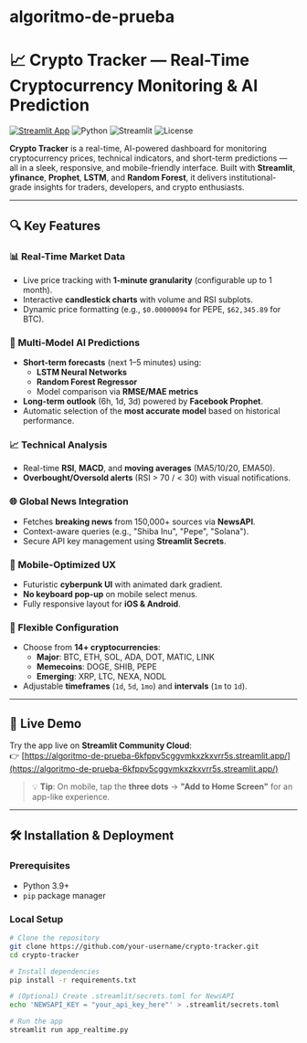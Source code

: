 # algoritmo-de-prueba
# 📈 Crypto Tracker — Real-Time Cryptocurrency Monitoring & AI Prediction

[![Streamlit App](https://static.streamlit.io/badges/streamlit_badge_black_white.svg)](https://algoritmo-de-prueba-6kfppv5cggvmkxzkxvrr5s.streamlit.app/)
![Python](https://img.shields.io/badge/Python-3.9%2B-blue?logo=python)
![Streamlit](https://img.shields.io/badge/Streamlit-1.32+-teal?logo=streamlit)
![License](https://img.shields.io/badge/License-MIT-green)

**Crypto Tracker** is a real-time, AI-powered dashboard for monitoring cryptocurrency prices, technical indicators, and short-term predictions — all in a sleek, responsive, and mobile-friendly interface. Built with **Streamlit**, **yfinance**, **Prophet**, **LSTM**, and **Random Forest**, it delivers institutional-grade insights for traders, developers, and crypto enthusiasts.

---

## 🔍 Key Features

### 📊 Real-Time Market Data
- Live price tracking with **1-minute granularity** (configurable up to 1 month).
- Interactive **candlestick charts** with volume and RSI subplots.
- Dynamic price formatting (e.g., `$0.00000094` for PEPE, `$62,345.89` for BTC).

### 🤖 Multi-Model AI Predictions
- **Short-term forecasts** (next 1–5 minutes) using:
  - **LSTM Neural Networks**
  - **Random Forest Regressor**
  - Model comparison via **RMSE/MAE metrics**
- **Long-term outlook** (6h, 1d, 3d) powered by **Facebook Prophet**.
- Automatic selection of the **most accurate model** based on historical performance.

### 📈 Technical Analysis
- Real-time **RSI**, **MACD**, and **moving averages** (MA5/10/20, EMA50).
- **Overbought/Oversold alerts** (RSI > 70 / < 30) with visual notifications.

### 🌐 Global News Integration
- Fetches **breaking news** from 150,000+ sources via **NewsAPI**.
- Context-aware queries (e.g., "Shiba Inu", "Pepe", "Solana").
- Secure API key management using **Streamlit Secrets**.

### 📱 Mobile-Optimized UX
- Futuristic **cyberpunk UI** with animated dark gradient.
- **No keyboard pop-up** on mobile select menus.
- Fully responsive layout for **iOS & Android**.

### 🔧 Flexible Configuration
- Choose from **14+ cryptocurrencies**:
  - **Major**: BTC, ETH, SOL, ADA, DOT, MATIC, LINK
  - **Memecoins**: DOGE, SHIB, PEPE
  - **Emerging**: XRP, LTC, NEXA, NODL
- Adjustable **timeframes** (`1d`, `5d`, `1mo`) and **intervals** (`1m` to `1d`).

---

## 🚀 Live Demo

Try the app live on **Streamlit Community Cloud**:  
👉 [https://algoritmo-de-prueba-6kfppv5cggvmkxzkxvrr5s.streamlit.app/](https://algoritmo-de-prueba-6kfppv5cggvmkxzkxvrr5s.streamlit.app/)

> 💡 **Tip**: On mobile, tap the **three dots** → **"Add to Home Screen"** for an app-like experience.

---

## 🛠️ Installation & Deployment

### Prerequisites
- Python 3.9+
- `pip` package manager

### Local Setup
```bash
# Clone the repository
git clone https://github.com/your-username/crypto-tracker.git
cd crypto-tracker

# Install dependencies
pip install -r requirements.txt

# (Optional) Create .streamlit/secrets.toml for NewsAPI
echo 'NEWSAPI_KEY = "your_api_key_here"' > .streamlit/secrets.toml

# Run the app
streamlit run app_realtime.py
